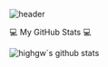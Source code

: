 ![header](https://capsule-render.vercel.app/api?type=waving&color=timeGradient&text=Hello%20World&fontColor=292643&fontSize=55&fontAlign=60&fontAlignY=30&animation=fadeIn)

💻 My GitHub Stats 💻

![highgw`s github stats](https://github-readme-stats.vercel.app/api?username=highgw&count_private=true&show_icons=true&theme=cobalt)